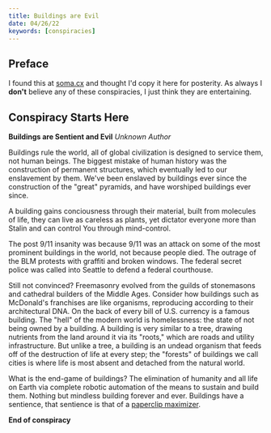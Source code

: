 ```yaml
---
title: Buildings are Evil
date: 04/26/22
keywords: [conspiracies]
---
```

## Preface
I found this at [soma.cx](https://soma.cx/buildings) and thought I'd copy it here for posterity. As always I **don't** believe any of these conspiracies, I just think they are entertaining.

## Conspiracy Starts Here
**Buildings are Sentient and Evil**
*Unknown Author*

Buildings rule the world, all of global civilization is designed to service them, not human beings. The biggest mistake of human history was the construction of permanent structures, which eventually led to our enslavement by them. We've been enslaved by buildings ever since the construction of the "great" pyramids, and have worshiped buildings ever since.

A building gains conciousness through their material, built from molecules of life, they can live as careless as plants, yet dictator everyone more than Stalin and can control You through mind-control.

The post 9/11 insanity was because 9/11 was an attack on some of the most prominent buildings in the world, not because people died. The outrage of the BLM protests with graffiti and broken windows. The federal secret police was called into Seattle to defend a federal courthouse.

Still not convinced? Freemasonry evolved from the guilds of stonemasons and cathedral builders of the Middle Ages. Consider how buildings such as McDonald's franchises are like organisms, reproducing according to their architectural DNA. On the back of every bill of U.S. currency is a famous building. The "hell" of the modern world is homelessness: the state of not being owned by a building. A building is very similar to a tree, drawing nutrients from the land around it via its "roots," which are roads and utility infrastructure. But unlike a tree, a building is an undead organism that feeds off of the destruction of life at every step; the "forests" of buildings we call cities is where life is most absent and detached from the natural world.

What is the end-game of buildings? The elimination of humanity and all life on Earth via complete robotic automation of the means to sustain and build them. Nothing but mindless building forever and ever. Buildings have a sentience, that sentience is that of a [paperclip maximizer](https://en.wikipedia.org/wiki/Instrumental_convergence#Paperclip_maximizer).

**End of conspiracy**
